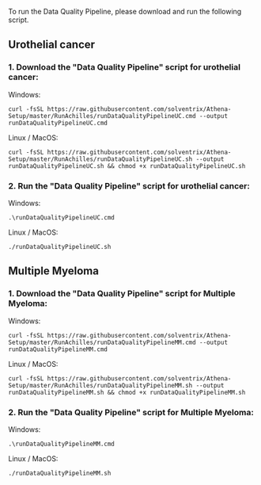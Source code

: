 To run the Data Quality Pipeline, please download and run the following script.  

## Urothelial cancer

###  1. Download the "Data Quality Pipeline" script for urothelial cancer:
Windows:
```
curl -fsSL https://raw.githubusercontent.com/solventrix/Athena-Setup/master/RunAchilles/runDataQualityPipelineUC.cmd --output runDataQualityPipelineUC.cmd
```
Linux / MacOS:
```
curl -fsSL https://raw.githubusercontent.com/solventrix/Athena-Setup/master/RunAchilles/runDataQualityPipelineUC.sh --output runDataQualityPipelineUC.sh && chmod +x runDataQualityPipelineUC.sh
```

###  2. Run the "Data Quality Pipeline" script for urothelial cancer:
Windows:
```
.\runDataQualityPipelineUC.cmd
```
Linux / MacOS:
```
./runDataQualityPipelineUC.sh
```

## Multiple Myeloma

###  1. Download the "Data Quality Pipeline" script for Multiple Myeloma:
Windows:
```
curl -fsSL https://raw.githubusercontent.com/solventrix/Athena-Setup/master/RunAchilles/runDataQualityPipelineMM.cmd --output runDataQualityPipelineMM.cmd
```
Linux / MacOS:
```
curl -fsSL https://raw.githubusercontent.com/solventrix/Athena-Setup/master/RunAchilles/runDataQualityPipelineMM.sh --output runDataQualityPipelineMM.sh && chmod +x runDataQualityPipelineMM.sh
```

###  2. Run the "Data Quality Pipeline" script for Multiple Myeloma:
Windows:
```
.\runDataQualityPipelineMM.cmd
```
Linux / MacOS:
```
./runDataQualityPipelineMM.sh
```